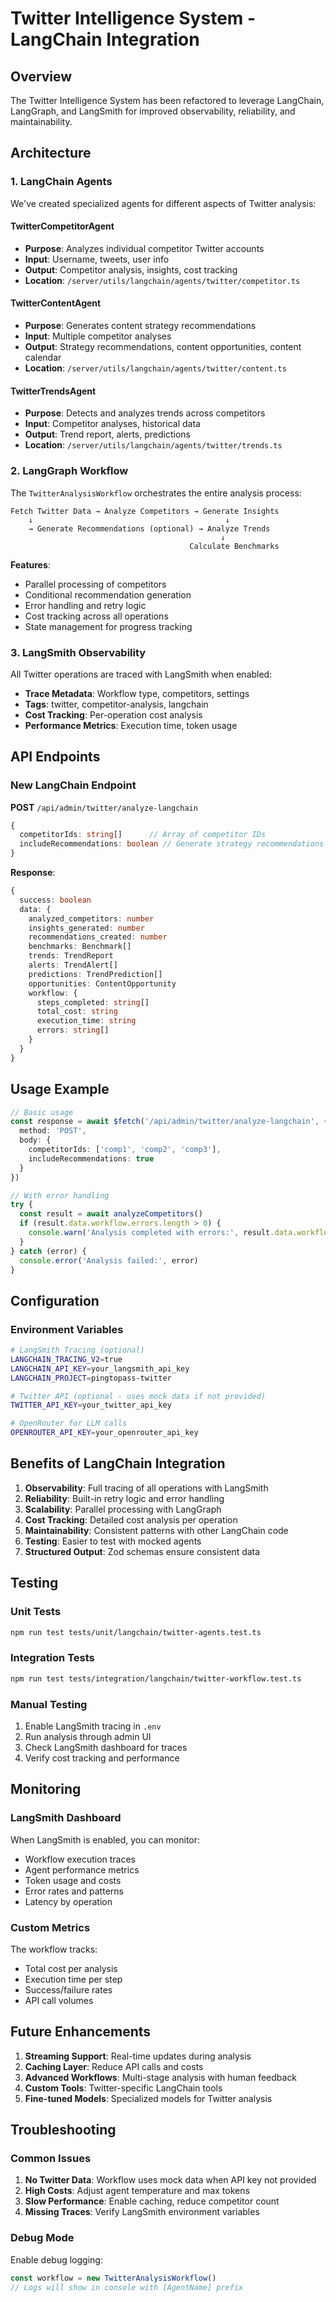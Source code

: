# Twitter Intelligence System - LangChain Integration

## Overview

The Twitter Intelligence System has been refactored to leverage LangChain, LangGraph, and LangSmith for improved observability, reliability, and maintainability.

## Architecture

### 1. LangChain Agents

We've created specialized agents for different aspects of Twitter analysis:

#### TwitterCompetitorAgent
- **Purpose**: Analyzes individual competitor Twitter accounts
- **Input**: Username, tweets, user info
- **Output**: Competitor analysis, insights, cost tracking
- **Location**: `/server/utils/langchain/agents/twitter/competitor.ts`

#### TwitterContentAgent
- **Purpose**: Generates content strategy recommendations
- **Input**: Multiple competitor analyses
- **Output**: Strategy recommendations, content opportunities, content calendar
- **Location**: `/server/utils/langchain/agents/twitter/content.ts`

#### TwitterTrendsAgent
- **Purpose**: Detects and analyzes trends across competitors
- **Input**: Competitor analyses, historical data
- **Output**: Trend report, alerts, predictions
- **Location**: `/server/utils/langchain/agents/twitter/trends.ts`

### 2. LangGraph Workflow

The `TwitterAnalysisWorkflow` orchestrates the entire analysis process:

```
Fetch Twitter Data → Analyze Competitors → Generate Insights 
    ↓                                           ↓
    → Generate Recommendations (optional) → Analyze Trends
                                               ↓
                                        Calculate Benchmarks
```

**Features**:
- Parallel processing of competitors
- Conditional recommendation generation
- Error handling and retry logic
- Cost tracking across all operations
- State management for progress tracking

### 3. LangSmith Observability

All Twitter operations are traced with LangSmith when enabled:

- **Trace Metadata**: Workflow type, competitors, settings
- **Tags**: twitter, competitor-analysis, langchain
- **Cost Tracking**: Per-operation cost analysis
- **Performance Metrics**: Execution time, token usage

## API Endpoints

### New LangChain Endpoint

**POST** `/api/admin/twitter/analyze-langchain`

```typescript
{
  competitorIds: string[]      // Array of competitor IDs
  includeRecommendations: boolean // Generate strategy recommendations
}
```

**Response**:
```typescript
{
  success: boolean
  data: {
    analyzed_competitors: number
    insights_generated: number
    recommendations_created: number
    benchmarks: Benchmark[]
    trends: TrendReport
    alerts: TrendAlert[]
    predictions: TrendPrediction[]
    opportunities: ContentOpportunity
    workflow: {
      steps_completed: string[]
      total_cost: string
      execution_time: string
      errors: string[]
    }
  }
}
```

## Usage Example

```typescript
// Basic usage
const response = await $fetch('/api/admin/twitter/analyze-langchain', {
  method: 'POST',
  body: {
    competitorIds: ['comp1', 'comp2', 'comp3'],
    includeRecommendations: true
  }
})

// With error handling
try {
  const result = await analyzeCompetitors()
  if (result.data.workflow.errors.length > 0) {
    console.warn('Analysis completed with errors:', result.data.workflow.errors)
  }
} catch (error) {
  console.error('Analysis failed:', error)
}
```

## Configuration

### Environment Variables

```bash
# LangSmith Tracing (optional)
LANGCHAIN_TRACING_V2=true
LANGCHAIN_API_KEY=your_langsmith_api_key
LANGCHAIN_PROJECT=pingtopass-twitter

# Twitter API (optional - uses mock data if not provided)
TWITTER_API_KEY=your_twitter_api_key

# OpenRouter for LLM calls
OPENROUTER_API_KEY=your_openrouter_api_key
```

## Benefits of LangChain Integration

1. **Observability**: Full tracing of all operations with LangSmith
2. **Reliability**: Built-in retry logic and error handling
3. **Scalability**: Parallel processing with LangGraph
4. **Cost Tracking**: Detailed cost analysis per operation
5. **Maintainability**: Consistent patterns with other LangChain code
6. **Testing**: Easier to test with mocked agents
7. **Structured Output**: Zod schemas ensure consistent data

## Testing

### Unit Tests
```bash
npm run test tests/unit/langchain/twitter-agents.test.ts
```

### Integration Tests
```bash
npm run test tests/integration/langchain/twitter-workflow.test.ts
```

### Manual Testing
1. Enable LangSmith tracing in `.env`
2. Run analysis through admin UI
3. Check LangSmith dashboard for traces
4. Verify cost tracking and performance

## Monitoring

### LangSmith Dashboard

When LangSmith is enabled, you can monitor:
- Workflow execution traces
- Agent performance metrics
- Token usage and costs
- Error rates and patterns
- Latency by operation

### Custom Metrics

The workflow tracks:
- Total cost per analysis
- Execution time per step
- Success/failure rates
- API call volumes

## Future Enhancements

1. **Streaming Support**: Real-time updates during analysis
2. **Caching Layer**: Reduce API calls and costs
3. **Advanced Workflows**: Multi-stage analysis with human feedback
4. **Custom Tools**: Twitter-specific LangChain tools
5. **Fine-tuned Models**: Specialized models for Twitter analysis

## Troubleshooting

### Common Issues

1. **No Twitter Data**: Workflow uses mock data when API key not provided
2. **High Costs**: Adjust agent temperature and max tokens
3. **Slow Performance**: Enable caching, reduce competitor count
4. **Missing Traces**: Verify LangSmith environment variables

### Debug Mode

Enable debug logging:
```typescript
const workflow = new TwitterAnalysisWorkflow()
// Logs will show in console with [AgentName] prefix
```